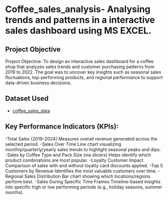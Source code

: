 # Coffee_sales_analysis- Analysing trends and patterns in a interactive sales dashboard using MS EXCEL.
## Project Objective 
Project Objective:
To design an interactive sales dashboard for a coffee shop that analyzes sales trends and customer purchasing patterns from 2019 to 2022. The goal was to uncover key insights such as seasonal sales fluctuations, top-performing products, and regional performance to support data-driven business decisions.
## Dataset Used 
- <a href= "https://github.com/RAHUL255148/coffee_sales_data/blob/main/coffeeOrdersData%20PROJECT%201.xlsx">coffee_sales_data<a/>
## Key Performance Indicators (KPIs):
-Total Sales (2019–2024) Measures overall revenue generated across the selected period.
-Sales Over Time  Line chart visualizing monthly/quarterly/yearly sales trends to highlight seasonal peaks and dips.
-Sales by Coffee Type and Pack Size (via slicers)  Helps identify which product combinations are most popular.
-Loyalty Customer Impact Comparison of sales with and without loyalty card discounts applied.
-Top 5 Customers by Revenue Identifies the most valuable customers over time.
-Regional Sales Distribution Bar chart showing which locations/regions perform best.
-Sales During Specific Time Frames Timeline-based insights into specific high or low performing periods (e.g., holiday seasons, 
 summer months).
